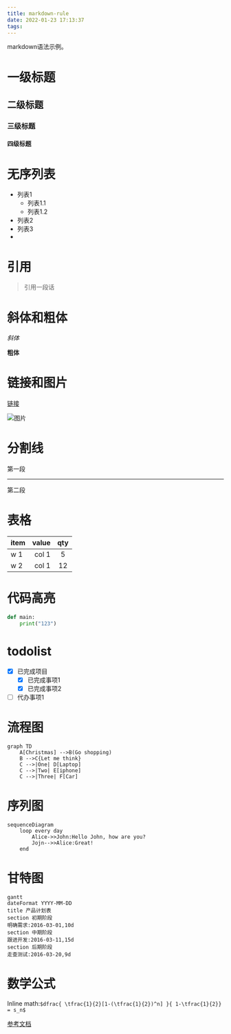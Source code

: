 ```yaml
---
title: markdown-rule
date: 2022-01-23 17:13:37
tags:
---
```

markdown语法示例。

<!-- more -->

# 一级标题
## 二级标题
### 三级标题
#### 四级标题

# 无序列表
- 列表1
  - 列表1.1
  - 列表1.2
- 列表2
- 列表3
- 

# 引用
> 引用一段话

# 斜体和粗体
*斜体*

**粗体**

# 链接和图片
[链接](http://note.youdao.com/)

![图片](http://note.youdao.com/favicon.ico)

# 分割线
第一段
***
第二段

# 表格
| item | value |qty |
| :--- | ---:  |:--:|
|  w 1 | col 1 | 5  |
| w 2  | col 1 | 12 |

# 代码高亮
``` python
def main:
    print("123")

```

# todolist
- [x] 已完成项目
    - [x] 已完成事项1
    - [x] 已完成事项2
- [ ] 代办事项1

# 流程图
```
graph TD
    A[Christmas] -->B(Go shopping)
    B -->C{Let me think}
    C -->|One| D[Laptop]
    C -->|Two| E[iphone]
    C -->|Three| F[Car]
```

# 序列图
```
sequenceDiagram
    loop every day
        Alice->>John:Hello John, how are you?
        Jojn-->>Alice:Great!
    end
```

# 甘特图
```
gantt
dateFormat YYYY-MM-DD
title 产品计划表
section 初期阶段
明确需求:2016-03-01,10d
section 中期阶段
跟进开发:2016-03-11,15d
section 后期阶段
走查测试:2016-03-20,9d
```

# 数学公式
Inline math:`$dfrac{
\tfrac{1}{2}[1-(\tfrac{1}{2})^n] }{
    1-\tfrac{1}{2}} = s_n$`

[参考文档](https://blog.csdn.net/coolyoung520/article/details/108960281)

